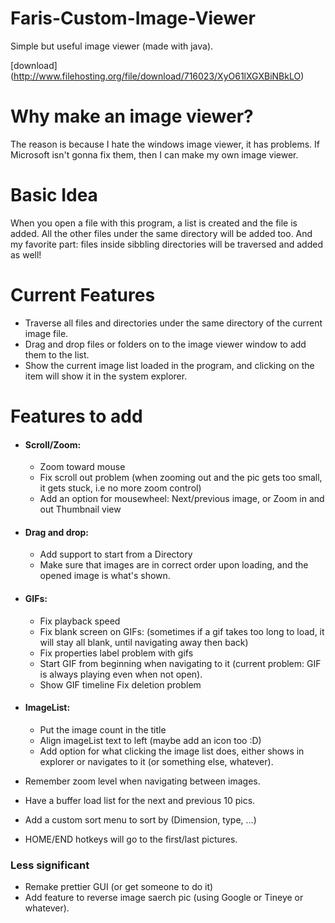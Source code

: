 # Faris-Custom-Image-Viewer
Simple but useful image viewer (made with java).

[download] (http://www.filehosting.org/file/download/716023/XyO61lXGXBiNBkLO)

# Why make an image viewer?
The reason is because I hate the windows image viewer, it has problems. If Microsoft isn't gonna fix them, then I can make my own image viewer.

# Basic Idea
When you open a file with this program, a list is created and the file is added. All the other files under the same directory will be added too. And my favorite part: files inside sibbling directories will be traversed and added as well!

# Current Features
- Traverse all files and directories under the same directory of the current image file.
- Drag and drop files or folders on to the image viewer window to add them to the list.
- Show the current image list loaded in the program, and clicking on the item will show it in the system explorer.




# Features to add
- #### Scroll/Zoom:
	- Zoom toward mouse
	- Fix scroll out problem (when zooming out and the pic gets too small, it gets stuck, i.e no more zoom control)
	- Add an option for mousewheel: Next/previous image, or Zoom in and out
Thumbnail view
- #### Drag and drop:
	- Add support to start from a Directory
	- Make sure that images are in correct order upon loading, and the opened image is what's shown.
	 
- #### GIFs:
	- Fix playback speed
	- Fix blank screen on GIFs: (sometimes if a gif takes too long to load, it will stay all blank, until navigating away then back)
	- Fix properties label problem with gifs
	- Start GIF from beginning when navigating to it (current problem: GIF is always playing even when not open).
	- Show GIF timeline
Fix deletion problem
- #### ImageList:
	- Put the image count in the title
	- Align imageList text to left (maybe add an icon too :D)
	- Add option for what clicking the image list does, either shows in explorer or navigates to it (or something else, whatever).
- Remember zoom level when navigating between images.
- Have a buffer load list for the next and previous 10 pics.
- Add a custom sort menu to sort by (Dimension, type, …)
- HOME/END hotkeys will go to the first/last pictures.

### Less significant
- Remake prettier GUI (or get someone to do it)
- Add feature to reverse image saerch pic (using Google or Tineye or whatever).


